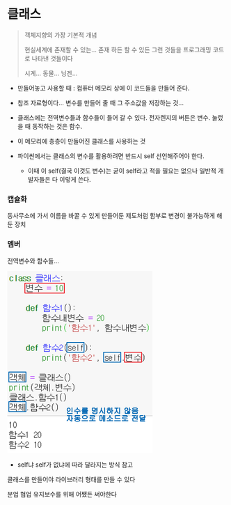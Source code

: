 # 클래스

> 객체지향의 가장 기본적 개념
>
> 현실세계에 존재할 수 있는... 존재 하든 할 수 있든 그런 것들을 프로그래밍 코드로 나타낸 것들이다
>
> 시계... 동물... 닝겐...

- 만들어놓고 사용할 때 : 컴퓨터 메모리 상에 이 코드들을 만들어 준다. 

- 참조 자료형이다... 변수를 만들어 줄 때 그 주소값을 저장하는 것... 
- 클래스에는 전역변수들과 함수들이 들어 갈 수 있다. 전자렌지의 버튼은 변수. 눌렀을 때 동작하는 것은 함수.
- 이 메모리에 층층이 만들어진 클래스를 사용하는 것 
- 파이썬에서는 클래스의 변수를 활용하려면 반드시 self 선언해주어야 한다.
  - 이때 이 self(결국 이것도 변수)는 굳이 self라고 적을 필요는 없으나 일반적 개발자들은 다 이렇게 쓴다.

### 캡슐화

동사무소에 가서 이름을 바꿀 수 있게 만들어둔 제도처럼 함부로 변경이 불가능하게 해 둔 장치

### 멤버

전역변수와 함수들... 

![image-20200114113510587](python05클래스.assets/image-20200114113510587.png)

- self냐 self가 없냐에 따라 달라지는 방식 참고



클래스를 만들어야 라이브러리 형태를 만들 수 있다

분업 협업 유지보수를 위해 어쨌든 써야한다